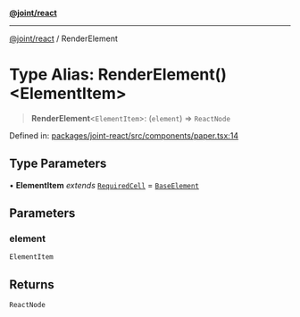 [**@joint/react**](../README.md)

***

[@joint/react](../README.md) / RenderElement

# Type Alias: RenderElement()\<ElementItem\>

> **RenderElement**\<`ElementItem`\>: (`element`) => `ReactNode`

Defined in: [packages/joint-react/src/components/paper.tsx:14](https://github.com/samuelgja/joint/blob/main/packages/joint-react/src/components/paper.tsx#L14)

## Type Parameters

• **ElementItem** *extends* [`RequiredCell`](../interfaces/RequiredCell.md) = [`BaseElement`](../interfaces/BaseElement.md)

## Parameters

### element

`ElementItem`

## Returns

`ReactNode`

